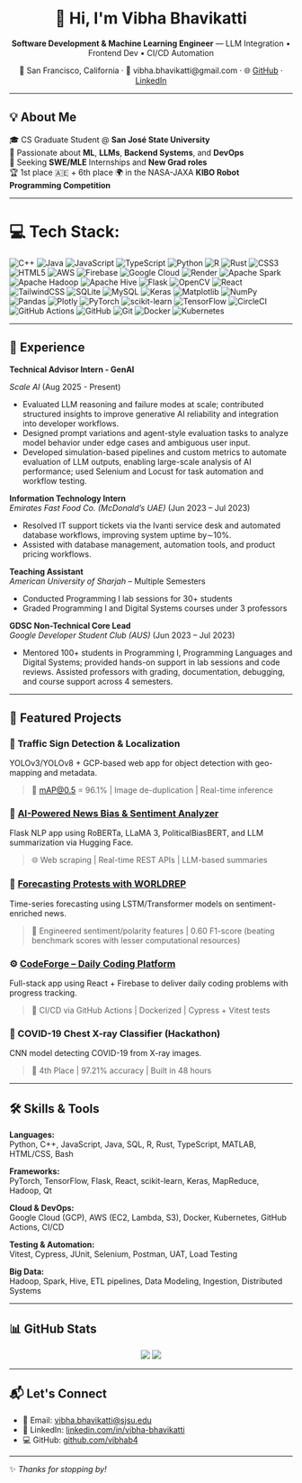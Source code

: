 <h1 align="center">👋 Hi, I'm Vibha Bhavikatti</h1>

<p align="center">
  <strong>Software Development & Machine Learning Engineer</strong> — LLM Integration • Frontend Dev • CI/CD Automation  
</p>

<p align="center">
  📍 San Francisco, California · 💼 vibha.bhavikatti@gmail.com · 🌐 <a href="https://github.com/vibhab4">GitHub</a> · <a href="https://www.linkedin.com/in/vibha-bhavikatti/">LinkedIn</a>
</p>

---

## 💡 About Me

🎓 CS Graduate Student @ **San José State University**  
🧠 Passionate about **ML**, **LLMs**, **Backend Systems**, and **DevOps**  
🚀 Seeking **SWE/MLE** Internships and **New Grad roles**  
🏆 1st place 🇦🇪 + 6th place 🌍 in the NASA-JAXA **KIBO Robot Programming Competition**

---

# 💻 Tech Stack:
![C++](https://img.shields.io/badge/c++-%2300599C.svg?style=for-the-badge&logo=c%2B%2B&logoColor=white) ![Java](https://img.shields.io/badge/java-%23ED8B00.svg?style=for-the-badge&logo=openjdk&logoColor=white) ![JavaScript](https://img.shields.io/badge/javascript-%23323330.svg?style=for-the-badge&logo=javascript&logoColor=%23F7DF1E) ![TypeScript](https://img.shields.io/badge/typescript-%23007ACC.svg?style=for-the-badge&logo=typescript&logoColor=white) ![Python](https://img.shields.io/badge/python-3670A0?style=for-the-badge&logo=python&logoColor=ffdd54) ![R](https://img.shields.io/badge/r-%23276DC3.svg?style=for-the-badge&logo=r&logoColor=white) ![Rust](https://img.shields.io/badge/rust-%23000000.svg?style=for-the-badge&logo=rust&logoColor=white) ![CSS3](https://img.shields.io/badge/css3-%231572B6.svg?style=for-the-badge&logo=css3&logoColor=white) ![HTML5](https://img.shields.io/badge/html5-%23E34F26.svg?style=for-the-badge&logo=html5&logoColor=white) ![AWS](https://img.shields.io/badge/AWS-%23FF9900.svg?style=for-the-badge&logo=amazon-aws&logoColor=white) ![Firebase](https://img.shields.io/badge/firebase-%23039BE5.svg?style=for-the-badge&logo=firebase) ![Google Cloud](https://img.shields.io/badge/GoogleCloud-%234285F4.svg?style=for-the-badge&logo=google-cloud&logoColor=white) ![Render](https://img.shields.io/badge/Render-%46E3B7.svg?style=for-the-badge&logo=render&logoColor=white) ![Apache Spark](https://img.shields.io/badge/Apache%20Spark-FDEE21?style=for-the-badge&logo=apachespark&logoColor=black) ![Apache Hadoop](https://img.shields.io/badge/Apache%20Hadoop-66CCFF?style=for-the-badge&logo=apachehadoop&logoColor=black) ![Apache Hive](https://img.shields.io/badge/Apache%20Hive-FDEE21?style=for-the-badge&logo=apachehive&logoColor=black) ![Flask](https://img.shields.io/badge/flask-%23000.svg?style=for-the-badge&logo=flask&logoColor=white) ![OpenCV](https://img.shields.io/badge/opencv-%23white.svg?style=for-the-badge&logo=opencv&logoColor=white) ![React](https://img.shields.io/badge/react-%2320232a.svg?style=for-the-badge&logo=react&logoColor=%2361DAFB) ![TailwindCSS](https://img.shields.io/badge/tailwindcss-%2338B2AC.svg?style=for-the-badge&logo=tailwind-css&logoColor=white) ![SQLite](https://img.shields.io/badge/sqlite-%2307405e.svg?style=for-the-badge&logo=sqlite&logoColor=white) ![MySQL](https://img.shields.io/badge/mysql-4479A1.svg?style=for-the-badge&logo=mysql&logoColor=white) ![Keras](https://img.shields.io/badge/Keras-%23D00000.svg?style=for-the-badge&logo=Keras&logoColor=white) ![Matplotlib](https://img.shields.io/badge/Matplotlib-%23ffffff.svg?style=for-the-badge&logo=Matplotlib&logoColor=black) ![NumPy](https://img.shields.io/badge/numpy-%23013243.svg?style=for-the-badge&logo=numpy&logoColor=white) ![Pandas](https://img.shields.io/badge/pandas-%23150458.svg?style=for-the-badge&logo=pandas&logoColor=white) ![Plotly](https://img.shields.io/badge/Plotly-%233F4F75.svg?style=for-the-badge&logo=plotly&logoColor=white) ![PyTorch](https://img.shields.io/badge/PyTorch-%23EE4C2C.svg?style=for-the-badge&logo=PyTorch&logoColor=white) ![scikit-learn](https://img.shields.io/badge/scikit--learn-%23F7931E.svg?style=for-the-badge&logo=scikit-learn&logoColor=white) ![TensorFlow](https://img.shields.io/badge/TensorFlow-%23FF6F00.svg?style=for-the-badge&logo=TensorFlow&logoColor=white) ![CircleCI](https://img.shields.io/badge/circleci-%23161616.svg?style=for-the-badge&logo=circleci&logoColor=white) ![GitHub Actions](https://img.shields.io/badge/github%20actions-%232671E5.svg?style=for-the-badge&logo=githubactions&logoColor=white) ![GitHub](https://img.shields.io/badge/github-%23121011.svg?style=for-the-badge&logo=github&logoColor=white) ![Git](https://img.shields.io/badge/git-%23F05033.svg?style=for-the-badge&logo=git&logoColor=white) ![Docker](https://img.shields.io/badge/docker-%230db7ed.svg?style=for-the-badge&logo=docker&logoColor=white) ![Kubernetes](https://img.shields.io/badge/kubernetes-%23326ce5.svg?style=for-the-badge&logo=kubernetes&logoColor=white)

---

## 💼 Experience

**Technical Advisor Intern - GenAI** 

*Scale AI*  (Aug 2025 - Present)
- Evaluated LLM reasoning and failure modes at scale; contributed structured insights to improve generative AI reliability and integration into developer workflows.
- Designed prompt variations and agent-style evaluation tasks to analyze model behavior under edge cases and ambiguous user input.
- Developed simulation-based pipelines and custom metrics to automate evaluation of LLM outputs, enabling large-scale analysis of AI performance; used Selenium and Locust for task automation and workflow testing.

**Information Technology Intern**  
*Emirates Fast Food Co. (McDonald’s UAE)*  (Jun 2023 – Jul 2023) 
- Resolved IT support tickets via the Ivanti service desk and automated database workflows, improving system uptime by∼10%.
- Assisted with database management, automation tools, and product pricing workflows.  

**Teaching Assistant**  
*American University of Sharjah* – Multiple Semesters  
- Conducted Programming I lab sessions for 30+ students  
- Graded Programming I and Digital Systems courses under 3 professors  

**GDSC Non-Technical Core Lead**  
*Google Developer Student Club (AUS)*  (Jun 2023 – Jul 2023)  
- Mentored 100+ students in Programming I, Programming Languages and Digital Systems; provided hands-on support in lab sessions and code reviews. Assisted professors with grading, documentation, debugging, and course support across 4 semesters.  

---

## 🚀 Featured Projects

### 🛑 Traffic Sign Detection & Localization
YOLOv3/YOLOv8 + GCP-based web app for object detection with geo-mapping and metadata.  
> 🥇 mAP@0.5 = 96.1% | Image de-duplication | Real-time inference  

### 📰 [AI-Powered News Bias & Sentiment Analyzer](https://github.com/JakobKauffmann/nlp-capstone)
Flask NLP app using RoBERTa, LLaMA 3, PoliticalBiasBERT, and LLM summarization via Hugging Face.  
> 🌐 Web scraping | Real-time REST APIs | LLM-based summaries  

### 🔮 [Forecasting Protests with WORLDREP](https://github.com/ZhuoqunWei/WORLDREP_Event_Predicting)
Time-series forecasting using LSTM/Transformer models on sentiment-enriched news.  
> 🧠 Engineered sentiment/polarity features | 0.60 F1-score (beating benchmark scores with lesser computational resources)

### ⚙️ [CodeForge – Daily Coding Platform](https://github.com/vibhab4/quizapp)
Full-stack app using React + Firebase to deliver daily coding problems with progress tracking.  
> 🧪 CI/CD via GitHub Actions | Dockerized | Cypress + Vitest tests  

### 🧬 COVID-19 Chest X-ray Classifier (Hackathon)
CNN model detecting COVID-19 from X-ray images.  
> 🥈 4th Place | 97.21% accuracy | Built in 48 hours  

---

## 🛠️ Skills & Tools

**Languages:**  
Python, C++, JavaScript, Java, SQL, R, Rust, TypeScript, MATLAB, HTML/CSS, Bash

**Frameworks:**  
PyTorch, TensorFlow, Flask, React, scikit-learn, Keras, MapReduce, Hadoop, Qt

**Cloud & DevOps:**  
Google Cloud (GCP), AWS (EC2, Lambda, S3), Docker, Kubernetes, GitHub Actions, CI/CD

**Testing & Automation:**  
Vitest, Cypress, JUnit, Selenium, Postman, UAT, Load Testing

**Big Data:**  
Hadoop, Spark, Hive, ETL pipelines, Data Modeling, Ingestion, Distributed Systems

---

## 📊 GitHub Stats

<p align="center">
  <img src="https://github-readme-stats.vercel.app/api?username=vibhab4&show_icons=true&theme=tokyonight" />
  <img src="https://github-readme-stats.vercel.app/api/top-langs/?username=vibhab4&layout=compact&theme=tokyonight" />
</p>

---

## 📬 Let's Connect

- 📧 Email: [vibha.bhavikatti@sjsu.edu](mailto:vibha.bhavikatti@sjsu.edu)  
- 🔗 LinkedIn: [linkedin.com/in/vibha-bhavikatti](https://linkedin.com/in/vibha-bhavikatti)  
- 💻 GitHub: [github.com/vibhab4](https://github.com/vibhab4)

---

✨ *Thanks for stopping by!*

